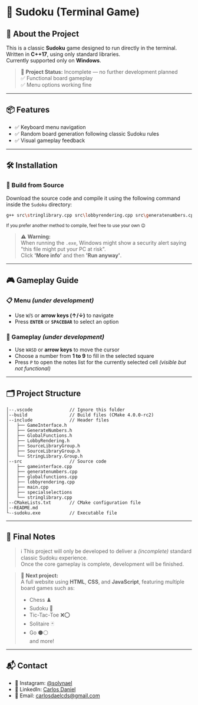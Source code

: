 # 🧩 Sudoku (Terminal Game)

## 📝 About the Project

This is a classic **Sudoku** game designed to run directly in the terminal.  
Written in **C++17**, using only standard libraries.  
Currently supported only on **Windows**.

> 🔧 **Project Status:** Incomplete — no further development planned  
> ✅ Functional board gameplay  
> ✅ Menu options working fine

---

## 📦 Features

- ✅ Keyboard menu navigation
- ✅ Random board generation following classic Sudoku rules
- ✅ Visual gameplay feedback

---

## 🛠️ Installation

### 🔧 Build from Source

Download the source code and compile it using the following command inside the `Sudoku` directory:

```bash
g++ src\stringlibrary.cpp src\lobbyrendering.cpp src\generatenumbers.cpp src\gameinterface.cpp src\main.cpp src\globalfunctions.cpp src\specialselections.cpp -I include -o sudoku.exe
```

<sub>If you prefer another method to compile, feel free to use your own 😉</sub>

> ⚠️ **Warning:**  
> When running the `.exe`, Windows might show a security alert saying "this file might put your PC at risk".  
> Click **'More info'** and then **'Run anyway'**.

---

## 🎮 Gameplay Guide

### 📋 Menu *(under development)*

- Use `W`/`S` or **arrow keys (↑/↓)** to navigate
- Press **`ENTER`** or **`SPACEBAR`** to select an option

### 🔢 Gameplay *(under development)*

- Use `WASD` or **arrow keys** to move the cursor
- Choose a number from **1 to 9** to fill in the selected square
- Press `P` to open the notes list for the currently selected cell *(visible but not functional)*

---

## 🗂️ Project Structure

```
│--.vscode              // Ignore this folder
│--build                // Build files (CMake 4.0.0-rc2)
│--include              // Header files
│   ├── GameInterface.h
│   ├── GenerateNumbers.h
│   ├── GlobalFunctions.h
│   ├── LobbyRendering.h
│   ├── SourceLibraryGroup.h
│   ├── SourceLibraryGroup.h
│   └── StringLibrary.Group.h
│--src                  // Source code
│   ├── gameinterface.cpp
│   ├── generatenumbers.cpp
│   ├── globalfunctions.cpp
│   ├── lobbyrendering.cpp
│   ├── main.cpp
│   ├── specialselections
│   └── stringlibrary.cpp
│--CMakeLists.txt       // CMake configuration file
│--README.md
└--sudoku.exe           // Executable file
```

---

## 📌 Final Notes

> ℹ️ This project will only be developed to deliver a *(incomplete)* standard classic Sudoku experience.  
> Once the core gameplay is complete, development will be finished.

> 🎯 **Next project:**  
> A full website using **HTML**, **CSS**, and **JavaScript**, featuring multiple board games such as:
> - Chess ♟️  
> - Sudoku 🧠  
> - Tic-Tac-Toe ❌⭕  
> - Solitaire 🃏  
> - Go ⚫⚪  
> and more!

---

## 📬 Contact

- 📸 Instagram: [@solynael](https://instagram.com/solynael)
- 💼 LinkedIn: [Carlos Daniel](https://www.linkedin.com/in/carlos-daniel-costa-da-silva-746399353/)
- 📧 Email: [carlosdaelcds@gmail.com](mailto:carlosdaelcds@gmail.com)